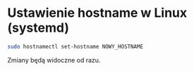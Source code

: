 Ustawienie hostname w Linux (systemd)
=====================================

``` bash
sudo hostnamectl set-hostname NOWY_HOSTNAME
```

Zmiany będą widoczne od razu.